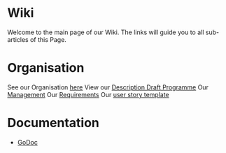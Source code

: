 # Wiki
Welcome to the main page of our Wiki.
The links will guide you to all sub-articles of this Page.

# Organisation
See our Organisation [here](https://github.com/DHBW-SE-2023/Wiki/blob/main/Pages/Organisation.md)
View our [Description Draft Programme](https://github.com/DHBW-SE-2023/Wiki/blob/main/Pages/descriptionDraftProgramme.md)
Our [Management](https://github.com/DHBW-SE-2023/Wiki/blob/main/Pages/Management.md)
Our [Requirements](https://github.com/DHBW-SE-2023/Wiki/blob/main/Pages/RequirementSpecs.md)
Our [user story template](https://github.com/DHBW-SE-2023/Wiki/blob/main/Templates/templateUserStories.md)

# Documentation
- [GoDoc](https://github.com/DHBW-SE-2023/Wiki/blob/main/Pages/GoDoc.md) 

